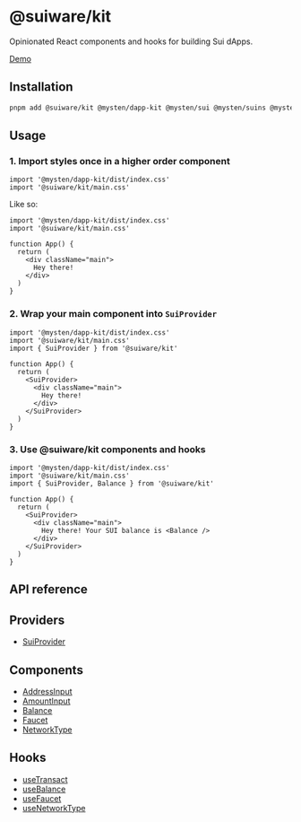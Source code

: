 # @suiware/kit

Opinionated React components and hooks for building Sui dApps.

[Demo](https://kit.suiware.io)

## Installation

```bash
pnpm add @suiware/kit @mysten/dapp-kit @mysten/sui @mysten/suins @mysten/wallet-standard @tanstack/react-query
```

## Usage

### 1. Import styles once in a higher order component

```tsx
import '@mysten/dapp-kit/dist/index.css'
import '@suiware/kit/main.css'
```

Like so:

```tsx
import '@mysten/dapp-kit/dist/index.css'
import '@suiware/kit/main.css'

function App() {
  return (
    <div className="main">
      Hey there!
    </div>
  )
}
```

### 2. Wrap your main component into `SuiProvider`

```tsx
import '@mysten/dapp-kit/dist/index.css'
import '@suiware/kit/main.css'
import { SuiProvider } from '@suiware/kit'

function App() {
  return (
    <SuiProvider>
      <div className="main">
        Hey there!
      </div>
    </SuiProvider>
  )
}
```

### 3. Use @suiware/kit components and hooks

```tsx
import '@mysten/dapp-kit/dist/index.css'
import '@suiware/kit/main.css'
import { SuiProvider, Balance } from '@suiware/kit'

function App() {
  return (
    <SuiProvider>
      <div className="main">
        Hey there! Your SUI balance is <Balance />
      </div>
    </SuiProvider>
  )
}
```

## API reference

## Providers

- [SuiProvider](https://github.com/suiware/kit/blob/main/packages/kit/docs/SuiProvider.md)

## Components

- [AddressInput](https://github.com/suiware/kit/blob/main/packages/kit/docs/AddressInput.md)
- [AmountInput](https://github.com/suiware/kit/blob/main/packages/kit/docs/AmountInput.md)
- [Balance](https://github.com/suiware/kit/blob/main/packages/kit/docs/Balance.md)
- [Faucet](https://github.com/suiware/kit/blob/main/packages/kit/docs/Faucet.md)
- [NetworkType](https://github.com/suiware/kit/blob/main/packages/kit/docs/NetworkType.md)

## Hooks

- [useTransact](https://github.com/suiware/kit/blob/main/packages/kit/docs/useTransact.md)
- [useBalance](https://github.com/suiware/kit/blob/main/packages/kit/docs/useBalance.md)
- [useFaucet](https://github.com/suiware/kit/blob/main/packages/kit/docs/useFaucet.md)
- [useNetworkType](https://github.com/suiware/kit/blob/main/packages/kit/docs/useNetworkType.md)
